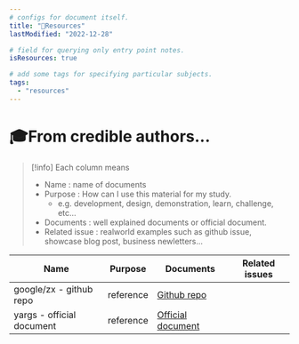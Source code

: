```yaml
---
# configs for document itself.
title: "🚚Resources"
lastModified: "2022-12-28"

# field for querying only entry point notes.
isResources: true

# add some tags for specifying particular subjects.
tags:
  - "resources"
---
```

# 🎓From credible authors...
> [!info] Each column means
> - Name : name of documents
> - Purpose : How can I use this material for my study.
> 	- e.g. development, design, demonstration, learn, challenge, etc...
> - Documents : well explained documents or official document.
> - Related issue : realworld examples such as github issue, showcase blog post, business newletters...

| Name                      | Purpose   | Documents                                   | Related issues |
| ------------------------- | --------- | ------------------------------------------- | -------------- |
| google/zx - github repo   | reference | [Github repo](https://github.com/google/zx) |                |
| yargs - official document | reference | [Official document](http://yargs.js.org/)                                            |                |
